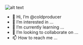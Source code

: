 ![alt text](https://rare-gallery.com/thumbs/582569-everlasting.jpg)
- 👋 Hi, I’m @coldproducer
- 👀 I’m interested in ...
- 🌱 I’m currently learning ...
- 💞️ I’m looking to collaborate on ...
- 📫 How to reach me ...

<!---
coldproducer/coldproducer is a ✨ special ✨ repository because its `README.md` (this file) appears on your GitHub profile.
You can click the Preview link to take a look at your changes.
--->
